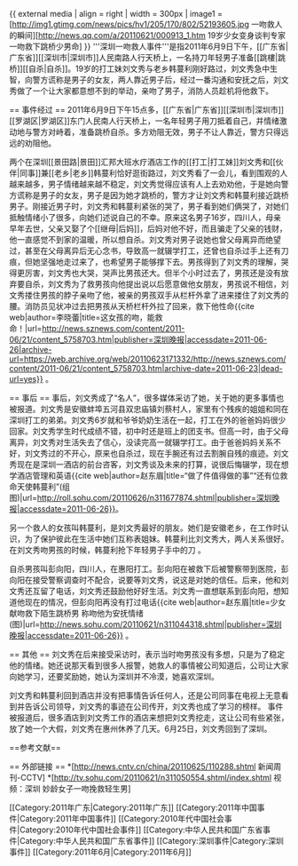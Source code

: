 {{ external media | align  = right | width  = 300px | image1 = [http://img1.gtimg.com/news/pics/hv1/205/170/802/52193605.jpg 一吻救人的瞬间]<ref>[http://news.qq.com/a/20110621/000913_1.htm 19岁少女变身谈判专家 一吻救下跳桥少男命]</ref> }}
'''深圳一吻救人事件'''是指2011年6月9日下午，[[广东省|广东省]][[深圳市|深圳市]]人民南路人行天桥上，一名持刀年轻男子准备[[跳樓|跳桥]][[自杀|自杀]]。19岁的打工妹刘文秀与老乡韩蔓利刚好路过，刘文秀急中生智，向警方谎称是男子的女友，两人靠近男子后，经过一番沟通和安抚之后，刘文秀做了一个让大家都意想不到的举动，亲吻了男子，消防人员趁机将他救下。

== 事件经过 ==
2011年6月9日下午15点多，[[广东省|广东省]][[深圳市|深圳市]][[罗湖区|罗湖区]]东门人民南人行天桥上，一名年轻男子用刀抵着自己，并情绪激动地与警方对峙着，准备跳桥自杀。多方劝阻无效，男子不让人靠近，警方只得远远的劝阻他。

两个在深圳[[景田路|景田]]汇邦大班水疗酒店工作的[[打工|打工妹]]刘文秀和[[伙伴|同事]]兼[[老乡|老乡]]韩蔓利恰好逛街路过，刘文秀看了一会儿，看到围观的人越来越多，男子情绪越来越不稳定，刘文秀觉得应该有人上去劝劝他，于是她向警方谎称是男子的女友，男子是因为她才跳桥的，警方才让刘文秀和韩蔓利接近跳桥男子。刚接近男子时，刘文秀和韩蔓利紧张的哭了，男子看到她们俩哭了，对她们抵触情绪小了很多，向她们述说自己的不幸。原来这名男子16岁，四川人，母亲早年去世，父亲又娶了个[[继母|后妈]]，后妈对他不好，而且骗走了父亲的钱财，他一直感觉不到家的温暖，所以想自杀。刘文秀对男子说她也曾父母离异而绝望过，甚至在父母离异后无心念书，导致高一就辍学打工，还曾也自杀过手上还有刀痕，但她坚强地走过来了，也希望男子能够撑下去。男孩得到了刘文秀的理解，哭得更厉害，刘文秀也大哭，哭声比男孩还大。但半个小时过去了，男孩还是没有放弃要自杀，刘文秀为了救男孩向他提出说以后愿意做他女朋友，男孩说不相信，刘文秀搂住男孩的脖子亲吻了他，被亲的男孩双手从栏杆外拿了进来搂住了刘文秀的腰。消防员见状冲过去把男孩从天桥栏杆外拉了回来，救下他性命<ref>{{cite web|author=李晓蕾|title=这女孩的吻，能救命！|url=http://news.sznews.com/content/2011-06/21/content_5758703.htm|publisher=深圳晚报|accessdate=2011-06-26|archive-url=https://web.archive.org/web/20110623171332/http://news.sznews.com/content/2011-06/21/content_5758703.htm|archive-date=2011-06-23|dead-url=yes}}</ref> 。

== 事后 ==
事后，刘文秀成了“名人”，很多媒体采访了她，关于她的更多事情也被报道。刘文秀是安徽蚌埠五河县双忠庙镇刘蔡村人，家里有个残疾的姐姐和同在深圳打工的弟弟。刘文秀6岁就和爷爷奶奶生活在一起，打工在外的爸爸妈妈很少回家。刘文秀学生时代成绩不错，初中时还是班上的团支书。但高一时，由于父母离异，刘文秀对生活失去了信心，没读完高一就辍学打工。由于爸爸妈妈关系不好，刘文秀过的不开心，原来也自杀过，现在手腕还有过去割腕自残的痕迹。刘文秀现在是深圳一酒店的前台咨客，刘文秀谈及未来的打算，说很后悔辍学，现在想学酒店管理和英语<ref name="zk">{{cite web|author=赵东眉|title=“做了件值得做的事”“还有位救命天使韩蔓利”(组图)|url=http://roll.sohu.com/20110626/n311677874.shtml|publisher=深圳晚报|accessdate=2011-06-26}}</ref>。

另一个救人的女孩叫韩蔓利，是刘文秀最好的朋友。她们是安徽老乡，在工作时认识，为了保护彼此在生活中她们互称表姐妹。韩蔓利比刘文秀大，两人关系很好。在刘文秀吻男孩的时候，韩蔓利抢下年轻男子手中的刀<ref name=zk /> 。

自杀男孩叫彭向阳，四川人，在惠阳打工。彭向阳在被救下后被警察带到医院，彭向阳在接受警察调查时不配合，说要等刘文秀，说这是对她的信任。后来，他和刘文秀还互留了电话，刘文秀还鼓励他好好生活。刘文秀一直想联系到彭向阳，想知道他现在的情况，但彭向阳再没有打过电话<ref name="cs">{{cite web|author=赵东眉|title=少女献吻救下陌生跳桥男 称吻他为安抚情绪(图)|url=http://news.sohu.com/20110621/n311044318.shtml|publisher=深圳晚报|accessdate=2011-06-26}}</ref> 。

== 其他 ==
刘文秀在后来接受采访时，表示当时吻男孩没有多想，只是为了稳定他的情绪。<ref name=cs />她还说那天看到很多人报警，她救人的事情被公司知道后，公司让大家向她学习，还要奖励她，她认为深圳并不冷漠，她喜欢深圳。 <ref name=cs /> 

刘文秀和韩蔓利回到酒店并没有把事情告诉任何人，还是公司同事在电视上无意看到并告诉公司领导，刘文秀的事迹在公司传开，刘文秀也成了学习的榜样。<ref name=cs /> 事件被报道后，很多酒店到刘文秀工作的酒店来想把刘文秀挖走，这让公司有些紧张，放了她一个大假，刘文秀在惠州休养了几天。6月25日，刘文秀回到了深圳。<ref name=zk />

==参考文献==
<div class="references-small">
<references></references>
</div>

== 外部链接 ==
*[http://news.cntv.cn/china/20110625/110288.shtml 新闻周刊-CCTV]
*[http://tv.sohu.com/20110621/n311050554.shtml/index.shtml 视频：深圳 妙龄女子一吻挽救轻生男]

[[Category:2011年广东|Category:2011年广东]]
[[Category:2011年中国事件|Category:2011年中国事件]]
[[Category:2010年代中国社会事件|Category:2010年代中国社会事件]]
[[Category:中华人民共和国广东省事件|Category:中华人民共和国广东省事件]]
[[Category:深圳事件|Category:深圳事件]]
[[Category:2011年6月|Category:2011年6月]]